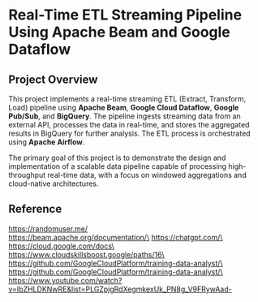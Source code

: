 # Real-Time ETL Streaming Pipeline Using Apache Beam and Google Dataflow

## Project Overview

This project implements a real-time streaming ETL (Extract, Transform, Load) pipeline using **Apache Beam**, **Google Cloud Dataflow**, **Google Pub/Sub**, and **BigQuery**. The pipeline ingests streaming data from an external API, processes the data in real-time, and stores the aggregated results in BigQuery for further analysis. The ETL process is orchestrated using **Apache Airflow**.

The primary goal of this project is to demonstrate the design and implementation of a scalable data pipeline capable of processing high-throughput real-time data, with a focus on windowed aggregations and cloud-native architectures.



## Reference

https://randomuser.me/ \
https://beam.apache.org/documentation/\
https://chatgpt.com/\
https://cloud.google.com/docs\
https://www.cloudskillsboost.google/paths/16\
https://github.com/GoogleCloudPlatform/training-data-analyst/\
https://github.com/GoogleCloudPlatform/training-data-analyst/\
https://www.youtube.com/watch?v=IbZHLDKNwRE&list=PLGZpjgRdXegmkexUk_PN8g_V9FRywAad-

